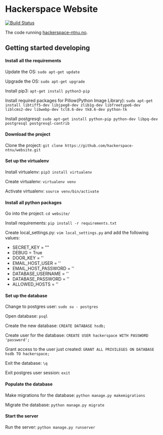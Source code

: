 # Hackerspace Website
[![Build Status](https://travis-ci.org/hackerspace-ntnu/website.svg?branch=master)](https://travis-ci.org/hackerspace-ntnu/website)

The code running [hackerspace-ntnu.no](http://hackerspace-ntnu.no).

## Getting started developing

#### Install all the requirements

Update the OS:
`sudo apt-get update`

Upgrade the OS:
`sudo apt-get upgrade`

Install pip3:
`apt-get install python3-pip`

Install required packages for Pillow(Python Image Library):
`sudo apt-get install libtiff5-dev libjpeg8-dev zlib1g-dev libfreetype6-dev liblcms2-dev libwebp-dev tcl8.6-dev tk8.6-dev python-tk`

Install postgresql:
`sudo apt-get install python-pip python-dev libpq-dev postgresql postgresql-contrib`

#### Download the project

Clone the project:
`git clone https://github.com/hackerspace-ntnu/website.git`

#### Set up the virtualenv

Install virtualenv:
`pip3 install virtualenv`

Create virtualenv:
`virtualenv venv`

Activate virtualenv:
`source venv/bin/activate`

#### Install all python packages

Go into the project:
`cd website/`

Install requirements:
`pip install -r requirements.txt`

Create local_settings.py:
`vim local_settings.py`
and add the following values:
- SECRET_KEY = ""
- DEBUG = True
- DOOR_KEY = ''
- EMAIL_HOST_USER = ''
- EMAIL_HOST_PASSWORD = ''
- DATABASE_USERNAME = ''
- DATABASE_PASSWORD = ''
- ALLOWED_HOSTS = ''

#### Set up the database

Change to postgres user:
`sudo su - postgres`

Open database:
`psql`

Create the new database:
`CREATE DATABASE hsdb;`

Create user for the database:
`CREATE USER hackerspace WITH PASSWORD 'password';`

Grant access to the user just created:
`GRANT ALL PRIVILEGES ON DATABASE hsdb TO hackerspace;`

Exit the database:
`\q`

Exit postgres user session:
`exit`

#### Populate the database

Make migrations for the database:
`python manage.py makemigrations`

Migrate the database:
`python manage.py migrate`

#### Start the server

Run the server:
`python manage.py runserver`
